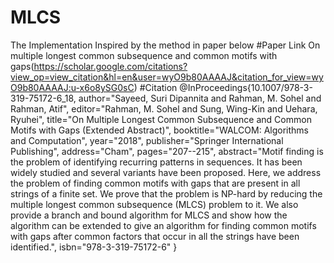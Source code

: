 # MLCS
The Implementation Inspired by the method in paper below
#Paper Link
On multiple longest common subsequence and common motifs with gaps(https://scholar.google.com/citations?view_op=view_citation&hl=en&user=wyO9b80AAAAJ&citation_for_view=wyO9b80AAAAJ:u-x6o8ySG0sC)
#Citation
@InProceedings{10.1007/978-3-319-75172-6_18,
author="Sayeed, Suri Dipannita
and Rahman, M. Sohel
and Rahman, Atif",
editor="Rahman, M. Sohel
and Sung, Wing-Kin
and Uehara, Ryuhei",
title="On Multiple Longest Common Subsequence and Common Motifs with Gaps (Extended Abstract)",
booktitle="WALCOM: Algorithms and Computation",
year="2018",
publisher="Springer International Publishing",
address="Cham",
pages="207--215",
abstract="Motif finding is the problem of identifying recurring patterns in sequences. It has been widely studied and several variants have been proposed. Here, we address the problem of finding common motifs with gaps that are present in all strings of a finite set. We prove that the problem is NP-hard by reducing the multiple longest common subsequence (MLCS) problem to it. We also provide a branch and bound algorithm for MLCS and show how the algorithm can be extended to give an algorithm for finding common motifs with gaps after common factors that occur in all the strings have been identified.",
isbn="978-3-319-75172-6"
}
